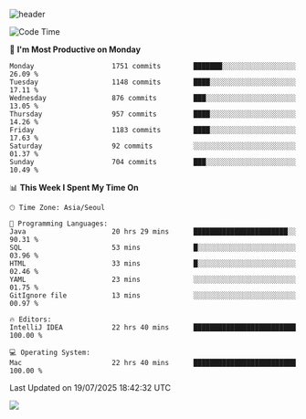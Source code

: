 ![header](https://capsule-render.vercel.app/api?type=Egg&color=timeAuto&height=300&section=header&text=PoPo&fontSize=90&animation=fadeIn)

  <!--START_SECTION:waka-->
![Code Time](http://img.shields.io/badge/Code%20Time-2%2C845%20hrs%2046%20mins-blue)

📅 **I'm Most Productive on Monday** 

```text
Monday                   1751 commits        ███████░░░░░░░░░░░░░░░░░░   26.09 % 
Tuesday                  1148 commits        ████░░░░░░░░░░░░░░░░░░░░░   17.11 % 
Wednesday                876 commits         ███░░░░░░░░░░░░░░░░░░░░░░   13.05 % 
Thursday                 957 commits         ████░░░░░░░░░░░░░░░░░░░░░   14.26 % 
Friday                   1183 commits        ████░░░░░░░░░░░░░░░░░░░░░   17.63 % 
Saturday                 92 commits          ░░░░░░░░░░░░░░░░░░░░░░░░░   01.37 % 
Sunday                   704 commits         ███░░░░░░░░░░░░░░░░░░░░░░   10.49 % 
```


📊 **This Week I Spent My Time On** 

```text
🕑︎ Time Zone: Asia/Seoul

💬 Programming Languages: 
Java                     20 hrs 29 mins      ███████████████████████░░   90.31 % 
SQL                      53 mins             █░░░░░░░░░░░░░░░░░░░░░░░░   03.96 % 
HTML                     33 mins             █░░░░░░░░░░░░░░░░░░░░░░░░   02.46 % 
YAML                     23 mins             ░░░░░░░░░░░░░░░░░░░░░░░░░   01.75 % 
GitIgnore file           13 mins             ░░░░░░░░░░░░░░░░░░░░░░░░░   00.97 % 

🔥 Editors: 
IntelliJ IDEA            22 hrs 40 mins      █████████████████████████   100.00 % 

💻 Operating System: 
Mac                      22 hrs 40 mins      █████████████████████████   100.00 % 
```


 Last Updated on 19/07/2025 18:42:32 UTC
<!--END_SECTION:waka-->



<img src="https://capsule-render.vercel.app/api?type=Egg&color=timeAuto&height=300&section=footer&text=PoPo&fontSize=90&animation=fadeIn&reversal=true" />
